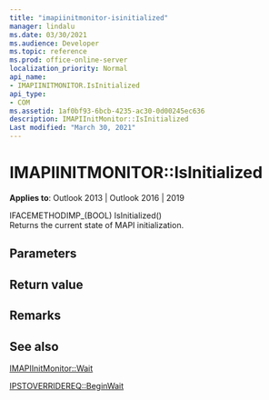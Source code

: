 ```yaml
---
title: "imapiinitmonitor-isinitialized" 
manager: lindalu
ms.date: 03/30/2021
ms.audience: Developer
ms.topic: reference
ms.prod: office-online-server
localization_priority: Normal
api_name:
- IMAPIINITMONITOR.IsInitialized
api_type:
- COM
ms.assetid: 1af0bf93-6bcb-4235-ac30-0d00245ec636
description: IMAPIInitMonitor::IsInitialized
Last modified: "March 30, 2021"
---
```


# IMAPIINITMONITOR::IsInitialized
  
**Applies to**: Outlook 2013 | Outlook 2016 | 2019
  
IFACEMETHODIMP_(BOOL) IsInitialized()  
Returns the current state of MAPI initialization.

## Parameters

## Return value

## Remarks
  
## See also

[IMAPIInitMonitor::Wait](imapiinitmonitor-wait.md)
  
[IPSTOVERRIDEREQ::BeginWait](imapiinitmonitor-beginwait.md)

